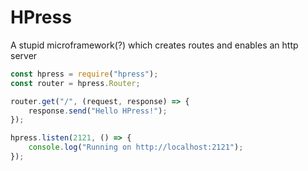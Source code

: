 # HPress

A stupid microframework(?) which creates routes and enables an http server

```js
const hpress = require("hpress");
const router = hpress.Router;

router.get("/", (request, response) => {
    response.send("Hello HPress!");
});

hpress.listen(2121, () => {
    console.log("Running on http://localhost:2121");
});
```
